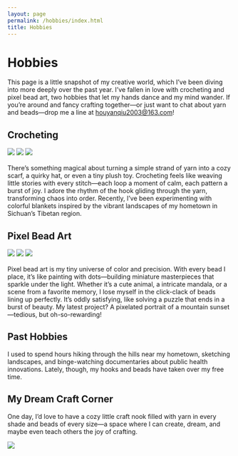 ```yaml
---
layout: page
permalink: /hobbies/index.html
title: Hobbies
---
```


# Hobbies

This page is a little snapshot of my creative world, which I’ve been diving into more deeply over the past year. I’ve fallen in love with crocheting and pixel bead art, two hobbies that let my hands dance and my mind wander. If you’re around and fancy crafting together—or just want to chat about yarn and beads—drop me a line at houyanqiu2003@163.com!

## Crocheting

<div class="third">
<img src="/images/crocheting1.JPG">
<img src="/images/crocheting2.JPG">
<img src="/images/crocheting3.JPG">
</div>
<br>There’s something magical about turning a simple strand of yarn into a cozy scarf, a quirky hat, or even a tiny plush toy. Crocheting feels like weaving little stories with every stitch—each loop a moment of calm, each pattern a burst of joy. I adore the rhythm of the hook gliding through the yarn, transforming chaos into order. Recently, I’ve been experimenting with colorful blankets inspired by the vibrant landscapes of my hometown in Sichuan’s Tibetan region.

## Pixel Bead Art

<div class="third">
<img src="/images/beadart1.JPG">
<img src="/images/beadart2.JPG">
<img src="/images/beadart3.JPG">
</div>
<br>Pixel bead art is my tiny universe of color and precision. With every bead I place, it’s like painting with dots—building miniature masterpieces that sparkle under the light. Whether it’s a cute animal, a intricate mandala, or a scene from a favorite memory, I lose myself in the click-clack of beads lining up perfectly. It’s oddly satisfying, like solving a puzzle that ends in a burst of beauty. My latest project? A pixelated portrait of a mountain sunset—tedious, but oh-so-rewarding!

## Past Hobbies

I used to spend hours hiking through the hills near my hometown, sketching landscapes, and binge-watching documentaries about public health innovations. Lately, though, my hooks and beads have taken over my free time.

## My Dream Craft Corner

One day, I’d love to have a cozy little craft nook filled with yarn in every shade and beads of every size—a space where I can create, dream, and maybe even teach others the joy of crafting.

<div>
<img src="/images/craftcorner.JPG">
</div>
<br>

